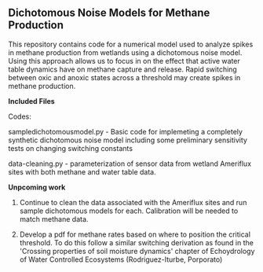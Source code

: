 ## Dichotomous Noise Models for Methane Production

This repository contains code for a numerical model used to analyze spikes in methane production from wetlands using a dichotomous noise model. 
Using this approach allows us to focus in on the effect that active water table dynamics have on methane capture and release. Rapid switching between oxic and anoxic
states across a threshold may create spikes in methane production.


**Included Files**

Codes:

sampledichotomousmodel.py - Basic code for implemeting a completely synthetic dichotomous noise model including some preliminary sensitivity tests on changing switching constants

data-cleaning.py - parameterization of sensor data from wetland Ameriflux sites with both methane and water table data. 

**Unpcoming work**

1. Continue to clean the data associated with the Ameriflux sites and run sample dichotomous models for each. Calibration will be needed to match methane data. 

2. Develop a pdf for methane rates based on where to position the critical threshold. To do this follow a similar switching derivation as found in the 'Crossing properties of soil moisture dynamics' chapter of Echoydrology of Water Controlled Ecosystems (Rodriguez-Iturbe, Porporato)

